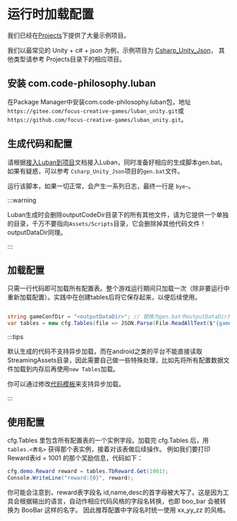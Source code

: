 # 运行时加载配置

我们已经在[Projects](https://github.com/focus-creative-games/luban_examples/tree/main/Projects)下提供了大量示例项目。

我们以最常见的 Unity + c# + json 为例，示例项目为 [Csharp_Unity_Json](https://github.com/focus-creative-games/luban_examples/tree/main/Projects/Csharp_Unity_json)，
其他类型请参考 Projects目录下的相应项目。

## 安装 com.code-philosophy.luban

在Package Manager中安装com.code-philosophy.luban包，地址 `https://gitee.com/focus-creative-games/luban_unity.git`或`https://github.com/focus-creative-games/luban_unity.git`。

## 生成代码和配置

请根据[接入Luban到项目](./addtoproject)文档接入Luban，同时准备好相应的生成脚本gen.bat。如果有疑惑，可以参考 `Csharp_Unity_Json`项目的`gen.bat`文件。

运行该脚本，如果一切正常，会产生一系列日志，最终一行是 `bye~`。

:::warning

Luban生成时会删除outputCodeDir目录下的所有其他文件，请为它提供一个单独的目录，千万不要指向`Assets/Scripts`目录，它会删除掉其他代码文件！outputDataDir同理。

:::

## 加载配置

只需一行代码即可加载所有配置表。整个游戏运行期间只加载一次（除非要运行中重新加载配置）。实践中在创建tables后将它保存起来，以便后续使用。

```csharp

string gameConfDir = "<outputDataDir>"; // 替换为gen.bat中outputDataDir指向的目录
var tables = new cfg.Tables(file => JSON.Parse(File.ReadAllText($"{gameConfDir}/{file}.json")));

```

:::tips

默认生成的代码不支持异步加载，而在android之类的平台不能直接读取StreamingAssets目录，因此需要自己做一些特殊处理，比如先将所有配置数据文件加载到内存后再使用`new Tables`加载。

你可以通过修改[代码模板](../manual/template)来支持异步加载。

:::

## 使用配置

cfg.Tables 里包含所有配置表的一个实例字段。加载完 cfg.Tables 后，用 `tables.<表名>` 获得那个表实例，接着对该表做后续操作。
例如我们要打印Reward表id = 1001 的那个奖励信息，代码如下：

```csharp
cfg.demo.Reward reward = tables.TbReward.Get(1001);
Console.WriteLine("reward:{0}", reward);
```

你可能会注意到，reward表字段名 id,name,desc的首字母被大写了。这是因为工具会根据输出的语言，自动作相应代码风格的字段名转换，也即 boo_bar 会被转换为 BooBar 这样的名字。
因此推荐配置中字段名时统一使用 xx_yy_zz 的风格。


